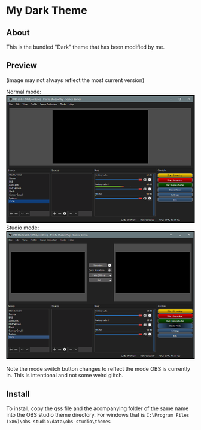 My Dark Theme
=============

About
-----

This is the bundled "Dark" theme that has been modified by me.

Preview
--------

(image may not always reflect the most current version)

Normal mode:
![](mydark_preview.png)
Studio mode:
![](mydark_preview_studiomode.png)

Note the mode switch button changes to reflect the mode OBS is currently in. This is intentional and not some weird glitch.

Install
-------

To install, copy the qss file and the acompanying folder of the same name into the OBS studio theme directory. For windows that is `C:\Program Files (x86)\obs-studio\data\obs-studio\themes`